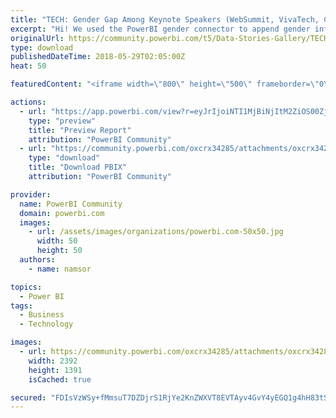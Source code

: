 ```yaml
---
title: "TECH: Gender Gap Among Keynote Speakers (WebSummit, VivaTech, CES)"
excerpt: "Hi! We used the PowerBI gender connector to append gender information to WebSummit, VivaTech and CES speakers lists (2016, 2017, 2018). Some key"
originalUrl: https://community.powerbi.com/t5/Data-Stories-Gallery/TECH-Gender-Gap-Among-Keynote-Speakers-WebSummit-VivaTech-CES/m-p/427272
type: download
publishedDateTime: 2018-05-29T02:05:00Z
heat: 50

featuredContent: "<iframe width=\"800\" height=\"500\" frameborder=\"0\" src=\"https://app.powerbi.com/view?r=eyJrIjoiNTI1MjBiNjItM2ZiOS00ZjM1LWIxNjAtNmZkYmJkNWYyYjI2IiwidCI6ImYzN2YxMjc3LTJiZTEtNDdjZi1hNGJmLTQ0MjJiMWM4YTU0MiIsImMiOjl9\"></iframe>"

actions:
  - url: "https://app.powerbi.com/view?r=eyJrIjoiNTI1MjBiNjItM2ZiOS00ZjM1LWIxNjAtNmZkYmJkNWYyYjI2IiwidCI6ImYzN2YxMjc3LTJiZTEtNDdjZi1hNGJmLTQ0MjJiMWM4YTU0MiIsImMiOjl9"
    type: "preview"
    title: "Preview Report"
    attribution: "PowerBI Community"
  - url: "https://community.powerbi.com/oxcrx34285/attachments/oxcrx34285/DataStoriesGallery/1930/2/20180523_VivaTech2018_v3.pbix"
    type: "download"
    title: "Download PBIX"
    attribution: "PowerBI Community"

provider:
  name: PowerBI Community
  domain: powerbi.com
  images:
    - url: /assets/images/organizations/powerbi.com-50x50.jpg
      width: 50
      height: 50
  authors:
    - name: namsor

topics:
  - Power BI
tags:
  - Business
  - Technology

images:
  - url: https://community.powerbi.com/oxcrx34285/attachments/oxcrx34285/DataStoriesGallery/1930/1/img1.png
    width: 2392
    height: 1391
    isCached: true

secured: "FDIsVzWSy+fMmsuT7DZDjrS1RjYe2KnZWXVT8EVTAyv4GvY4yEGQ1g4hH83tSg/hQdF7MDlYQZ7FqV9KgTQtaQ2mjxDKdWxDlGuTxIJe8V7MLK1hhBJ55F8YoAobc4DsgMhRrttjr/xRQb4DHm3Ila5TVHv2up6sz4Wvza4uJX0FJ97sCJL4rTliXbR6u5/JYJryu9NsB0ndDcq6vnS9WU9kHTOIY1Kur1WcxHTfpMY5Iwm2Xf7Zn5+DWvIDbVl4Qb86V8c3eSm6feGd2yC1MDjx6NCchL1p/p26xrKlzFhvq+GMgCJgQ/tgw5p8t4c8vcGXUPe43fyzbY07HUaIXrrasP2dU8j+lV9JSZyCTB+mnNWyY5mFGi4cgVjNpyCh8VCE5mXcfAw4jfhTD7MntQ==;PtKGxwyuaqVNKB0ygdY71A=="
---
```


